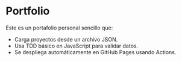 # Portfolio

Este es un portafolio personal sencillo que:

- Carga proyectos desde un archivo JSON.
- Usa TDD básico en JavaScript para validar datos.
- Se despliega automáticamente en GitHub Pages usando Actions.
